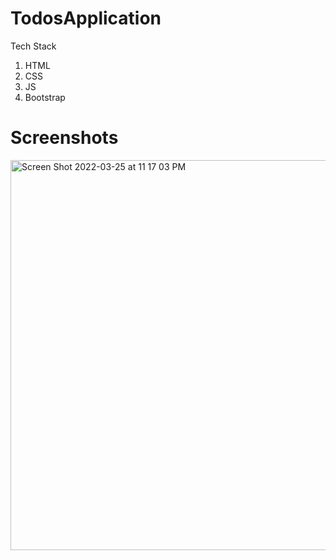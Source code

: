 # TodosApplication

Tech Stack
1. HTML
2. CSS
3. JS
4. Bootstrap

# Screenshots
<img width="624" alt="Screen Shot 2022-03-25 at 11 17 03 PM" src="https://user-images.githubusercontent.com/93422294/160174405-e7a5f5d0-d52e-48d1-b454-93b2fa44467e.png">
